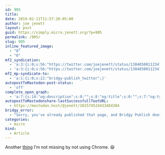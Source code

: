 ```yaml
---
id: 905
title: 
date: 2019-02-11T11:57:20-05:00
author: joe jenett
layout: post
guid: https://simply.micro.jenett.org/?p=905
permalink: /905/
slug: 905
inline_featured_image:
  - "0"
  - "0"
mf2_syndication:
  - 'a:3:{i:0;s:56:"https://twitter.com/joejenett/status/1384850011234750465";i:1;s:56:"https://twitter.com/joejenett/status/1095003893006774274";i:2;s:19:"https://fed.brid.gy";}'
  - 'a:3:{i:0;s:56:"https://twitter.com/joejenett/status/1384850011234750465";i:1;s:56:"https://twitter.com/joejenett/status/1095003893006774274";i:2;s:19:"https://fed.brid.gy";}'
mf2_mp-syndicate-to:
  - 'a:1:{i:0;s:22:"bridgy-publish_twitter";}'
autopostToMastodon-post-status:
  - 'off'
complete_open_graph:
  - 'a:7:{s:14:"og:description";s:0:"";s:8:"og:title";s:0:"";s:7:"og:type";s:0:"";s:12:"twitter:card";s:7:"summary";s:15:"twitter:creator";s:0:"";s:19:"twitter:description";s:0:"";s:8:"og:image";s:0:"";}'
autopostToMastodonshare-lastSuccessfullTootURL:
  - https://mastodon.host/@jenett/101574524433484384
bridgy_error:
  - "Sorry, you've already published that page, and Bridgy Publish doesn't support updating existing posts. Details: https://github.com/snarfed/bridgy/issues/84"
categories:
  - micro
kind:
  - Article
---
```

Another [thing](https://labs.earthpeople.se/2019/02/make-all-videos-fun-to-watch/ "earthpeople") I’m not missing by not using Chrome. 😆